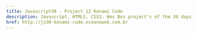 ```yaml
---
title: Javascript30 - Project 12 Konami Code
description: Javascript, HTML5, CSS3. Wes Bos project's of the 30 days with Javascript Vanilla.
href: http://js30-konami-code.oceanoweb.com.br
---
```

